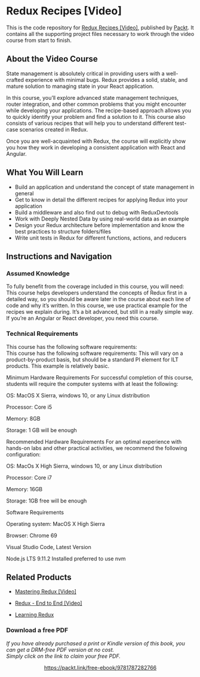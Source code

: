 # Redux Recipes [Video]
This is the code repository for [Redux Recipes [Video]](https://www.packtpub.com/web-development/redux-recipes-video?utm_source=github&utm_medium=repository&utm_campaign=9781787282766), published by [Packt](https://www.packtpub.com/?utm_source=github). It contains all the supporting project files necessary to work through the video course from start to finish.
## About the Video Course
State management is absolutely critical in providing users with a well-crafted experience with minimal bugs. Redux provides a solid, stable, and mature solution to managing state in your React application.

In this course, you’ll explore advanced state management techniques, router integration, and other common problems that you might encounter while developing your applications. The recipe-based approach allows you to quickly identify your problem and find a solution to it. This course also consists of various recipes that will help you to understand different test-case scenarios created in Redux. 

Once you are well-acquainted with Redux, the course will explicitly show you how they work in developing a consistent application with React and Angular.


<H2>What You Will Learn</H2>
<DIV class=book-info-will-learn-text>
<UL>
<LI>Build an application and understand the concept of state management in general 
<LI>Get to know in detail the different recipes for applying Redux into your application 
<LI>Build a middleware and also find out to debug with ReduxDevtools 
<LI>Work with Deeply Nested Data by using real-world data as an example 
<LI>Design your Redux architecture before implementation and know the best practices to structure folders/files 
<LI>Write unit tests in Redux for different functions, actions, and reducers </LI></UL></DIV>

## Instructions and Navigation
### Assumed Knowledge
To fully benefit from the coverage included in this course, you will need:<br/>
This course helps developers understand the concepts of Redux first in a detailed way, so you should be aware later in the course about each line of code and why it’s written. In this course, we use practical example for the recipes we explain during. It’s a bit advanced, but still in a really simple way. If you’re an Angular or React developer, you need this course.
### Technical Requirements
This course has the following software requirements:<br/>
This course has the following software requirements:
This will vary on a product-by-product basis, but should be a standard PI element for ILT products. This example is relatively basic.

Minimum Hardware Requirements For successful completion of this course, students will require the computer systems with at least the following:

OS: MacOS X Sierra, windows 10, or any Linux distribution

Processor: Core i5

Memory: 8GB

Storage: 1 GB will be enough

Recommended Hardware Requirements For an optimal experience with hands-on labs and other practical activities, we recommend the following configuration:

OS: MacOs X High Sierra, windows 10, or any Linux distribution

Processor: Core i7

Memory: 16GB

Storage: 1GB free will be enough

Software Requirements

Operating system: MacOS X High Sierra

Browser: Chrome 69

Visual Studio Code, Latest Version

Node.js LTS 9.11.2 Installed preferred to use nvm

## Related Products
* [Mastering Redux [Video]](https://www.packtpub.com/application-development/mastering-redux-video?utm_source=github&utm_medium=repository&utm_campaign=9781789535839)

* [Redux - End to End [Video]](https://www.packtpub.com/application-development/redux-end-end-video?utm_source=github&utm_medium=repository&utm_campaign=9781788394277)

* [Learning Redux](https://www.packtpub.com/web-development/learning-redux?utm_source=github&utm_medium=repository&utm_campaign=9781786462398)
### Download a free PDF

 <i>If you have already purchased a print or Kindle version of this book, you can get a DRM-free PDF version at no cost.<br>Simply click on the link to claim your free PDF.</i>
<p align="center"> <a href="https://packt.link/free-ebook/9781787282766">https://packt.link/free-ebook/9781787282766 </a> </p>